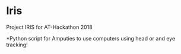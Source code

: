 # Iris
Project IRIS for AT-Hackathon 2018

*Python script for Amputies to use computers using head or and eye tracking!



